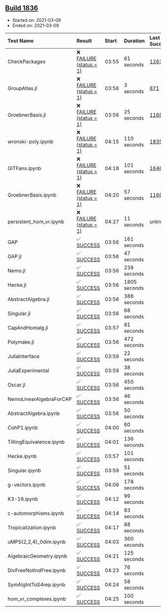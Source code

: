 ## [Build 1836](https://oscarci.mathematik.uni-kl.de/job/oscar-stable/1836/)

* Started on: 2021-03-09
* Ended on: 2021-03-09

| Test Name    | Result | Start | Duration | Last Success | First Failure |
|:-------------|:-------|:------|:---------|:-------------|:--------------|
| CheckPackages | ❌ [FAILURE (status = 1)](https://oscarci.mathematik.uni-kl.de/job/oscar-stable/1836/artifact/logs/build-1836/CheckPackages.log) | 03:55 | 61 seconds | [1263](https://oscarci.mathematik.uni-kl.de/job/oscar-stable/1263/) | [1264](https://oscarci.mathematik.uni-kl.de/job/oscar-stable/1264/) |
| GroupAtlas.jl | ❌ [FAILURE (status = 1)](https://oscarci.mathematik.uni-kl.de/job/oscar-stable/1836/artifact/logs/build-1836/GroupAtlas.jl.log) | 03:56 | 3 seconds | [871](https://oscarci.mathematik.uni-kl.de/job/oscar-stable/871/) | [872](https://oscarci.mathematik.uni-kl.de/job/oscar-stable/872/) |
| GroebnerBasis.jl | ❌ [FAILURE (status = 1)](https://oscarci.mathematik.uni-kl.de/job/oscar-stable/1836/artifact/logs/build-1836/GroebnerBasis.jl.log) | 03:56 | 25 seconds | [1168](https://oscarci.mathematik.uni-kl.de/job/oscar-stable/1168/) | [1169](https://oscarci.mathematik.uni-kl.de/job/oscar-stable/1169/) |
| wronski-poly.ipynb | ❌ [FAILURE (status = 1)](https://oscarci.mathematik.uni-kl.de/job/oscar-stable/1836/artifact/logs/build-1836/wronski-poly.ipynb.log) | 04:15 | 110 seconds | [1835](https://oscarci.mathematik.uni-kl.de/job/oscar-stable/1835/) | [1836](https://oscarci.mathematik.uni-kl.de/job/oscar-stable/1836/) |
| GITFans.ipynb | ❌ [FAILURE (status = 1)](https://oscarci.mathematik.uni-kl.de/job/oscar-stable/1836/artifact/logs/build-1836/GITFans.ipynb.log) | 04:18 | 101 seconds | [1646](https://oscarci.mathematik.uni-kl.de/job/oscar-stable/1646/) | [1647](https://oscarci.mathematik.uni-kl.de/job/oscar-stable/1647/) |
| GroebnerBasis.ipynb | ❌ [FAILURE (status = 1)](https://oscarci.mathematik.uni-kl.de/job/oscar-stable/1836/artifact/logs/build-1836/GroebnerBasis.ipynb.log) | 04:20 | 57 seconds | [1168](https://oscarci.mathematik.uni-kl.de/job/oscar-stable/1168/) | [1169](https://oscarci.mathematik.uni-kl.de/job/oscar-stable/1169/) |
| persistent_hom_vr.ipynb | ❌ [FAILURE (status = 1)](https://oscarci.mathematik.uni-kl.de/job/oscar-stable/1836/artifact/logs/build-1836/persistent_hom_vr.ipynb.log) | 04:27 | 11 seconds | unknown | unknown |
| GAP | ✅ [SUCCESS](https://oscarci.mathematik.uni-kl.de/job/oscar-stable/1836/artifact/logs/build-1836/GAP.log) | 03:56 | 161 seconds |  |  |
| GAP.jl | ✅ [SUCCESS](https://oscarci.mathematik.uni-kl.de/job/oscar-stable/1836/artifact/logs/build-1836/GAP.jl.log) | 03:56 | 47 seconds |  |  |
| Nemo.jl | ✅ [SUCCESS](https://oscarci.mathematik.uni-kl.de/job/oscar-stable/1836/artifact/logs/build-1836/Nemo.jl.log) | 03:56 | 238 seconds |  |  |
| Hecke.jl | ✅ [SUCCESS](https://oscarci.mathematik.uni-kl.de/job/oscar-stable/1836/artifact/logs/build-1836/Hecke.jl.log) | 03:56 | 1805 seconds |  |  |
| AbstractAlgebra.jl | ✅ [SUCCESS](https://oscarci.mathematik.uni-kl.de/job/oscar-stable/1836/artifact/logs/build-1836/AbstractAlgebra.jl.log) | 03:56 | 386 seconds |  |  |
| Singular.jl | ✅ [SUCCESS](https://oscarci.mathematik.uni-kl.de/job/oscar-stable/1836/artifact/logs/build-1836/Singular.jl.log) | 03:56 | 68 seconds |  |  |
| CapAndHomalg.jl | ✅ [SUCCESS](https://oscarci.mathematik.uni-kl.de/job/oscar-stable/1836/artifact/logs/build-1836/CapAndHomalg.jl.log) | 03:57 | 81 seconds |  |  |
| Polymake.jl | ✅ [SUCCESS](https://oscarci.mathematik.uni-kl.de/job/oscar-stable/1836/artifact/logs/build-1836/Polymake.jl.log) | 03:56 | 472 seconds |  |  |
| JuliaInterface | ✅ [SUCCESS](https://oscarci.mathematik.uni-kl.de/job/oscar-stable/1836/artifact/logs/build-1836/JuliaInterface.log) | 03:59 | 22 seconds |  |  |
| JuliaExperimental | ✅ [SUCCESS](https://oscarci.mathematik.uni-kl.de/job/oscar-stable/1836/artifact/logs/build-1836/JuliaExperimental.log) | 03:59 | 38 seconds |  |  |
| Oscar.jl | ✅ [SUCCESS](https://oscarci.mathematik.uni-kl.de/job/oscar-stable/1836/artifact/logs/build-1836/Oscar.jl.log) | 03:56 | 450 seconds |  |  |
| NemoLinearAlgebraForCAP | ✅ [SUCCESS](https://oscarci.mathematik.uni-kl.de/job/oscar-stable/1836/artifact/logs/build-1836/NemoLinearAlgebraForCAP.log) | 03:56 | 46 seconds |  |  |
| AbstractAlgebra.ipynb | ✅ [SUCCESS](https://oscarci.mathematik.uni-kl.de/job/oscar-stable/1836/artifact/logs/build-1836/AbstractAlgebra.ipynb.log) | 03:56 | 50 seconds |  |  |
| CohP1.ipynb | ✅ [SUCCESS](https://oscarci.mathematik.uni-kl.de/job/oscar-stable/1836/artifact/logs/build-1836/CohP1.ipynb.log) | 04:00 | 60 seconds |  |  |
| TiltingEquivalence.ipynb | ✅ [SUCCESS](https://oscarci.mathematik.uni-kl.de/job/oscar-stable/1836/artifact/logs/build-1836/TiltingEquivalence.ipynb.log) | 04:01 | 136 seconds |  |  |
| Hecke.ipynb | ✅ [SUCCESS](https://oscarci.mathematik.uni-kl.de/job/oscar-stable/1836/artifact/logs/build-1836/Hecke.ipynb.log) | 03:57 | 101 seconds |  |  |
| Singular.ipynb | ✅ [SUCCESS](https://oscarci.mathematik.uni-kl.de/job/oscar-stable/1836/artifact/logs/build-1836/Singular.ipynb.log) | 03:59 | 51 seconds |  |  |
| g-vectors.ipynb | ✅ [SUCCESS](https://oscarci.mathematik.uni-kl.de/job/oscar-stable/1836/artifact/logs/build-1836/g-vectors.ipynb.log) | 04:09 | 178 seconds |  |  |
| K3-16.ipynb | ✅ [SUCCESS](https://oscarci.mathematik.uni-kl.de/job/oscar-stable/1836/artifact/logs/build-1836/K3-16.ipynb.log) | 04:12 | 99 seconds |  |  |
| c-automorphisms.ipynb | ✅ [SUCCESS](https://oscarci.mathematik.uni-kl.de/job/oscar-stable/1836/artifact/logs/build-1836/c-automorphisms.ipynb.log) | 04:14 | 83 seconds |  |  |
| Tropicalization.ipynb | ✅ [SUCCESS](https://oscarci.mathematik.uni-kl.de/job/oscar-stable/1836/artifact/logs/build-1836/Tropicalization.ipynb.log) | 04:17 | 88 seconds |  |  |
| uMPS(2,2,4)_0dim.ipynb | ✅ [SUCCESS](https://oscarci.mathematik.uni-kl.de/job/oscar-stable/1836/artifact/logs/build-1836/uMPS-2-2-4-_0dim.ipynb.log) | 04:03 | 360 seconds |  |  |
| AlgebraicGeometry.ipynb | ✅ [SUCCESS](https://oscarci.mathematik.uni-kl.de/job/oscar-stable/1836/artifact/logs/build-1836/AlgebraicGeometry.ipynb.log) | 04:21 | 125 seconds |  |  |
| DivFreeNotIndFree.ipynb | ✅ [SUCCESS](https://oscarci.mathematik.uni-kl.de/job/oscar-stable/1836/artifact/logs/build-1836/DivFreeNotIndFree.ipynb.log) | 04:23 | 76 seconds |  |  |
| SymAlgIntToS4rep.ipynb | ✅ [SUCCESS](https://oscarci.mathematik.uni-kl.de/job/oscar-stable/1836/artifact/logs/build-1836/SymAlgIntToS4rep.ipynb.log) | 04:24 | 58 seconds |  |  |
| hom_vr_complexes.ipynb | ✅ [SUCCESS](https://oscarci.mathematik.uni-kl.de/job/oscar-stable/1836/artifact/logs/build-1836/hom_vr_complexes.ipynb.log) | 04:25 | 100 seconds |  |  |
